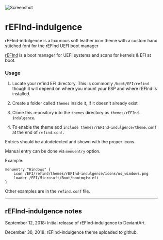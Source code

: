 ![Screenshot](https://i.imgur.com/nKtPOUp.png)

# rEFInd-indulgence
rEFInd-indulgence is a luxurious soft leather icon theme with a custom hand stitched font for the rEFInd UEFI boot manager

[rEFInd](http://www.rodsbooks.com/refind/) is a boot manager for UEFI systems and scans for kernels & EFI at boot.

### Usage

 1. Locate your refind EFI directory. This is commonly `/boot/EFI/refind`
    though it will depend on where you mount your ESP and where rEFInd is
    installed.

 2. Create a folder called `themes` inside it, if it doesn't already exist

 3. Clone this repository into the `themes` directory as `themes/rEFInd-indulgence`.

 4. To enable the theme add `include themes/rEFInd-indulgence/theme.conf` at the end of
    `refind.conf`.
    
Entries should be autodetected and shown with the proper icons.

Manual entry can be done via `menuentry` option.

Example:

```
menuentry "Windows" {
	icon /EFI/refind/themes/rEFInd-indulgence/icons/os_windows.png
	loader /EFI/Microsoft/Boot/bootmgfw.efi
}
```

Other examples are in the `refind.conf` file.

-------------------------------
rEFInd-indulgence notes
-------------------------------

September 12, 2018: Initial release of rEFInd-indulgence to DeviantArt.

December 30, 2018: rEFInd-indulgence theme uploaded to github.
